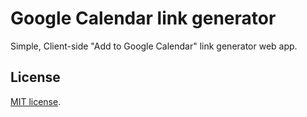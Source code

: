 # Google Calendar link generator

Simple, Client-side "Add to Google Calendar" link generator web app.

## License
[MIT license](LICENSE).
